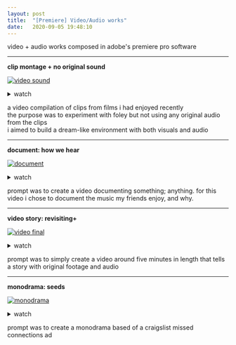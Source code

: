 ```yaml
---
layout: post
title:  "[Premiere] Video/Audio works"
date:   2020-09-05 19:48:10
---
```


video + audio works composed in adobe's premiere pro software

-----------------------------------------------------------

<!--
**clip montage**

[![video collage](https://media.giphy.com/media/TLCWrI3T1CUCgeCEQN/giphy.gif)](https://youtu.be/cw_o9cyiajI)

<details>
    <summary>watch</summary>
    <iframe width="560" height="315" src="https://www.youtube.com/embed/cw_o9cyiajI" frameborder="0" allow="accelerometer; autoplay; clipboard-write; encrypted-media; gyroscope; picture-in-picture" allowfullscreen></iframe>
</details>
[[watch]](https://youtu.be/cw_o9cyiajI)

a montage of about one minute using clips of only one or a few seconds each; presented without sound


-----------------------------------------------------------
-->

**clip montage + no original sound**

[![video sound](https://media.giphy.com/media/gvU8Ar4BzPIPWMVmj7/giphy.gif)](https://youtu.be/77J2qe44VPI)

<details>
    <summary>watch</summary>
    <iframe width="560" height="315" src="https://www.youtube.com/embed/77J2qe44VPI" frameborder="0" allow="accelerometer; autoplay; clipboard-write; encrypted-media; gyroscope; picture-in-picture" allowfullscreen></iframe>
</details>
<!-- [[watch]](https://youtu.be/77J2qe44VPI) -->

a video compilation of clips from films i had enjoyed recently\
the purpose was to experiment with foley but not using any original audio from the clips\
i aimed to build a dream-like environment with both visuals and audio

-----------------------------------------------------------

**document: how we hear**

[![document](https://media.giphy.com/media/SxUpofl5lMYSvJ9XGI/giphy.gif)](https://drive.google.com/file/d/1B4Z-y_AlnptdHxuEZazlu8A65zi9T2oE/view?usp=sharing)

<details>
    <summary>watch</summary>
    <iframe src="https://drive.google.com/file/d/1B4Z-y_AlnptdHxuEZazlu8A65zi9T2oE/preview" width="560" height="315"></iframe>
</details>
<!-- [[watch]](https://drive.google.com/file/d/1B4Z-y_AlnptdHxuEZazlu8A65zi9T2oE/view?usp=sharing) -->

prompt was to create a video documenting something; anything. for this video i chose to document
the music my friends enjoy, and why.

-----------------------------------------------------------

**video story: revisiting+**

[![video final](https://media.giphy.com/media/WW6IDm2FJcZuDIq4Mw/giphy.gif)](https://youtu.be/rGB8oHgTChk)

<details>
    <summary>watch</summary>
    <iframe width="560" height="315" src="https://www.youtube.com/embed/rGB8oHgTChk" frameborder="0" allow="accelerometer; autoplay; clipboard-write; encrypted-media; gyroscope; picture-in-picture" allowfullscreen></iframe>
</details>
<!-- [[watch]](https://youtu.be/rGB8oHgTChk) -->

prompt was to simply create a video around five minutes in length that tells a story with original 
footage and audio

-----------------------------------------------------------

**monodrama: seeds**

[![monodrama](https://media.giphy.com/media/Wu1kvunrmjZAp8INtu/giphy.gif)](https://youtu.be/RIVPfIDTMmk)

<details>
    <summary>watch</summary>
    <iframe width="560" height="315" src="https://www.youtube.com/embed/RIVPfIDTMmk" frameborder="0" allow="accelerometer; autoplay; clipboard-write; encrypted-media; gyroscope; picture-in-picture" allowfullscreen></iframe>
</details>
<!-- [[watch]](https://youtu.be/RIVPfIDTMmk) -->

prompt was to create a monodrama based of a craigslist missed connections ad